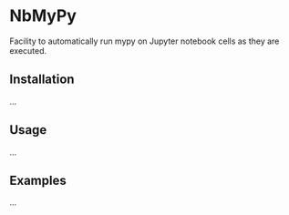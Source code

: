 # NbMyPy

Facility to automatically run mypy on Jupyter notebook cells as they are executed.


## Installation

...


## Usage

...


## Examples

...
